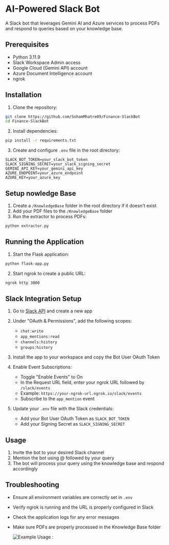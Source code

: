 # AI-Powered Slack Bot

A Slack bot that leverages Gemini AI and Azure services to process PDFs and respond to queries based on your knowledge base.

## Prerequisites

- Python 3.11.9
- Slack Workspace Admin access
- Google Cloud (Gemini API) account
- Azure Document Intelligence account
- ngrok

## Installation

1. Clone the repository:
```bash
git clone https://github.com/SohamMhatre09/Finance-SlackBot
cd Finance-SlackBot
```

2. Install dependencies:
```bash
pip install -r requirements.txt
```

3. Create and configure `.env` file in the root directory:
```plaintext
SLACK_BOT_TOKEN=your_slack_bot_token
SLACK_SIGNING_SECRET=your_slack_signing_secret
GEMINI_API_KEY=your_gemini_api_key
AZURE_ENDPOINT=your_azure_endpoint
AZURE_KEY=your_azure_key
```

## Setup nowledge Base

1. Create a `/KnowledgeBase` folder in the root directory if it doesn't exist
2. Add your PDF files to the `/KnowledgeBase` folder
3. Run the extractor to process PDFs:
```bash
python extractor.py
```

## Running the Application

1. Start the Flask application:
```bash
python flask-app.py
```

2. Start ngrok to create a public URL:
```bash
ngrok http 3000
```

## Slack Integration Setup

1. Go to [Slack API](https://api.slack.com/apps) and create a new app
2. Under "OAuth & Permissions", add the following scopes:
   - `chat:write`
   - `app_mentions:read`
   - `channels:history`
   - `groups:history`

3. Install the app to your workspace and copy the Bot User OAuth Token

4. Enable Event Subscriptions:
   - Toggle "Enable Events" to On
   - In the Request URL field, enter your ngrok URL followed by `/slack/events`
   - Example: `https://your-ngrok-url.ngrok.io/slack/events`
   - Subscribe to the `app_mention` event

5. Update your `.env` file with the Slack credentials:
   - Add your Bot User OAuth Token as `SLACK_BOT_TOKEN`
   - Add your Signing Secret as `SLACK_SIGNING_SECRET`

## Usage

1. Invite the bot to your desired Slack channel
2. Mention the bot using @ followed by your query
3. The bot will process your query using the knowledge base and respond accordingly

## Troubleshooting

- Ensure all environment variables are correctly set in `.env`
- Verify ngrok is running and the URL is properly configured in Slack
- Check the application logs for any error messages
- Make sure PDFs are properly processed in the Knowledge Base folder

  ![Example Usage :](https://github.com/user-attachments/assets/0ae08163-e9d4-42b5-b0c8-7f2aedd2ebce)

